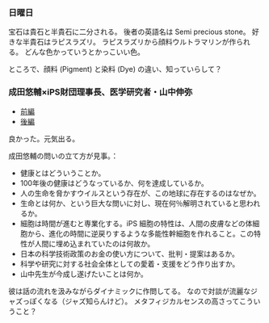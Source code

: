 ### 日曜日

宝石は貴石と半貴石に二分される。
後者の英語名は Semi precious stone。
好きな半貴石はラピスラズリ。
ラピスラズリから顔料ウルトラマリンが作られる。
どんな色かっていうとかっこいい色。

ところで、顔料 (Pigment) と染料 (Dye) の違い、知っていらして？

### 成田悠輔×iPS財団理事長、医学研究者・山中伸弥

* [前編](https://www.youtube.com/watch?v=a1IQTGMsQVA)
* [後編](https://www.youtube.com/watch?v=49TLntFGztc)

良かった。元気出る。

成田悠輔の問いの立て方が見事。：

* 健康とはどういうことか。
* 100年後の健康はどうなっているか、何を達成しているか。
* 人の生命を脅かすウイルスという存在が、この地球に存在するのはなぜか。
* 生命とは何か、という巨大な問いに対し、現在何％解明されていると思われるか。
* 細胞は時間が進むと専業化する。iPS 細胞の特性は、人間の皮膚などの体細胞から、進化の時間に逆戻りするような多能性幹細胞を作れること。この特性が人間に埋め込まれていたのは何故か。
* 日本の科学技術政策のお金の使い方について、批判・提案はあるか。
* 科学や研究に対する社会全体としての愛着・支援をどう作り出すか。
* 山中先生が今成し遂げたいことは何か。

彼は話の流れを汲みながらダイナミックに作問してる。
なので対談が流麗なジャズっぽくなる（ジャズ知らんけど）。
メタフィジカルセンスの高さってこういうこと？